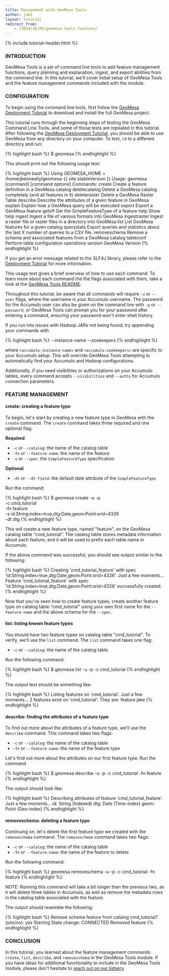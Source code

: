 ```yaml
---
title: Management with GeoMesa Tools
author: jake
layout: tutorial
redirect_from:
    - /2014/10/09/geomesa-tools-features/
---
```


{% include tutorial-header.html %}

<!-- add some style to fix the xml formatting color -->
<style>
code.xml { color:#93a1a1 }
</style>

### INTRODUCTION

GeoMesa Tools is a set of command line tools to add feature management functions, query planning and 
explanation, ingest, and export abilities from the command line. In this tutorial, we'll cover initial
setup of GeoMesa Tools and the feature management commands included with the module.
<!--more-->

### CONFIGURATION

To begin using the command line tools, first follow the [GeoMesa Deployment Tutorial](/geomesa-deployment/) to download and install the full GeoMesa project. 

This tutorial runs through the beginning steps of testing the GeoMesa Command Line Tools, and some of those tests are repeated in this tutorial. After following
the [GeoMesa Deployment Tutorial](/geomesa-deployment/), you should be able to use GeoMesa from any directory on your computer. To test, `cd` to a different directory and run:

{% highlight bash %}
$ geomesa
{% endhighlight %}

This should print out the following usage text: 

{% highlight bash %}
Using GEOMESA_HOME = /home/jkenneally/geomesa-{{ site.stableVersion }}
Usage: geomesa [command] [command options]
  Commands:
    create           Create a feature definition in a GeoMesa catalog
    deletecatalog    Delete a GeoMesa catalog completely (and all features in it)
    deleteraster     Delete a GeoMesa Raster Table
    describe         Describe the attributes of a given feature in GeoMesa
    explain          Explain how a GeoMesa query will be executed
    export           Export a GeoMesa feature
    getsft           Get the SimpleFeatureType of a feature
    help             Show help
    ingest           Ingest a file of various formats into GeoMesa
    ingestraster     Ingest a raster file or raster files in a directory into GeoMesa
    list             List GeoMesa features for a given catalog
    querystats       Export queries and statistics about the last X number of queries to a CSV file.
    removeschema     Remove a schema and associated features from a GeoMesa catalog
    tableconf        Perform table configuration operations
    version          GeoMesa Version
{% endhighlight %}

If you get an error message related to the SLF4J library, please refer to the [Deployment Tutorial](/geomesa-deployment/) for more information. 

This usage text gives a brief overview of how to use each command. To learn more about each command 
the the flags associated with them, take a look at the 
[GeoMesa Tools README](https://github.com/locationtech/geomesa/blob/master/geomesa-tools/README.md).

Throughout this tutorial, be aware that all commands will require `-u` or `--user` flags, where 
the username is your Accumulo username. The password for the Accumulo user can also be given on the 
command line with `-p` or `--password`, or GeoMesa Tools can prompt you for your password after 
entering a command, ensuring your password won't enter shell history.

If you run into issues with Hadoop JARs not being found, try appending your commands with
    
{% highlight bash %}
--instance-name <accumulo-instance-name> --zookeepers <accumulo-zookeepers>
{% endhighlight %}

where `<accumulo-instance-name>` and `<accumulo-zookeepers>` are specific to your Accumulo setup.
This will override GeoMesa Tools attempting to automatically find your Accumulo and Hadoop configurations.

Additionally, if you need visibilities or authorizations on your Accumulo tables, every command accepts
`--visibilities` and `--auths` for Accumulo connection parameters.

### FEATURE MANAGEMENT

#### create: creating a feature type

To begin, let's start by creating a new feature type in GeoMesa with the `create` command. The `create`  command 
takes three required and one optional flag:  

**Required**
 
* `-c` or `--catalog`: the name of the catalog table  
* `-fn` or `--feature-name`: the name of the feature  
* `-s` or `--spec`: the ``SimpleFeatureType`` specification  

**Optional**

* `-dt` or `--dt-field`: the default date attribute of the ``SimpleFeatureType``

Run the command: 

{% highlight bash %}
$ geomesa create -u <username> -p <password> \
-c cmd_tutorial \
-fn feature \
-s id:String:index=true,dtg:Date,geom:Point:srid=4326 \
-dt dtg
{% endhighlight %}

This will create a new feature type, named "feature", on the GeoMesa catalog table "cmd_tutorial". The catalog table 
stores metadata information about each feature, and it will be used to prefix each table name in
 Accumulo. 

If the above command was successful, you should see output similar to the following:

{% highlight bash %}
Creating 'cmd_tutorial_feature' with spec 'id:String:index=true,dtg:Date,geom:Point:srid=4326'. Just a few moments...
Feature 'cmd_tutorial_feature' with spec 'id:String:index=true,dtg:Date,geom:Point:srid=4326' successfully created.
{% endhighlight %}

Now that you've seen how to create feature types, create another feature type on catalog table "cmd_tutorial" 
using your own first name for the `--feature-name` and the above schema for the `--spec`.

#### list: listing known feature types

You should have two feature types on catalog table "cmd_tutorial". To verify, we'll use the `list` 
command. The `list` command takes one flag:  

* `-c` or `--catalog`: the name of the catalog table  

Run the following command:

{% highlight bash %}
$ geomesa list -u <username> -p <password> -c cmd_tutorial 
{% endhighlight %}

The output text should be something like:

{% highlight bash %}
Listing features on 'cmd_tutorial'. Just a few moments...
2 features exist on 'cmd_tutorial'. They are: 
feature
jake
{% endhighlight %}

#### describe: finding the attributes of a feature type

To find out more about the attributes of a feature type, we'll use the `describe` command. This command 
takes two flags:

* `-c` or `--catalog`: the name of the catalog table  
* `-fn` or `--feature-name`: the name of the feature type  

Let's find out more about the attributes on our first feature type. Run the command

{% highlight bash %}
$ geomesa describe -u <username> -p <password> -c cmd_tutorial -fn feature
{% endhighlight %}

The output should look like:

{% highlight bash %}
Describing attributes of feature 'cmd_tutorial_feature'. Just a few moments...
id: String (Indexed) 
dtg: Date (Time-index) 
geom: Point (Geo-index) 
{% endhighlight %}

#### removeschema: deleting a feature type

Continuing on, let's delete the first feature type we created with the `removeschema` command. The `removeschema` 
command takes two flags:  

* `-c` or `--catalog`: the name of the catalog table  
* `-fn` or `--feature-name`: the name of the feature to delete  

Run the following command:

{% highlight bash %}
geomesa removeschema -u <username> -p <password> -c cmd_tutorial -fn feature
{% endhighlight %}

NOTE: Running this command will take a bit longer than the previous two, as it will delete three 
tables in Accumulo, as well as remove the metadata rows in the catalog table associated with the 
feature.

The output should resemble the following:

{% highlight bash %}
Remove schema feature from catalog cmd_tutorial? (yes/no): yes
Starting
State change: CONNECTED
Removed feature
{% endhighlight %}

### CONCLUSION

In this tutorial, you learned about the feature management commands `create`, `list`,
`describe`, and `removeschema` in the GeoMesa Tools module. If you have ideas for additional functionality
to include in the GeoMesa Tools module, please don't hesitate to [reach out on our listserv](mailto:geomesa-users@locationtech.org).
